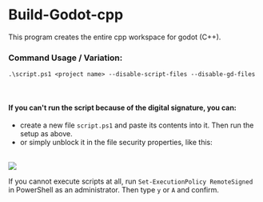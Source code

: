 # Build-Godot-cpp
This program creates the entire cpp workspace for godot (C++).

### Command Usage / Variation:
```
.\script.ps1 <project name> --disable-script-files --disable-gd-files
```

<br>

#### If you can't run the script because of the digital signature, you can:
- create a new file ```script.ps1``` and paste its contents into it. Then run the setup as above.
- or simply unblock it in the file security properties, like this:

<br>

<img src="https://user-images.githubusercontent.com/56306485/189515787-eaa1f0a5-c19d-4288-8de1-9f18527c8df0.png"/>

<br>

If you cannot execute scripts at all, run ```Set-ExecutionPolicy RemoteSigned``` in PowerShell as an administrator. Then type ```y``` or ```A``` and confirm.

